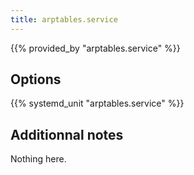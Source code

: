 ```yaml
---
title: arptables.service
---
```


{{% provided_by "arptables.service" %}}

## Options

{{% systemd_unit "arptables.service" %}}

## Additionnal notes

Nothing here.